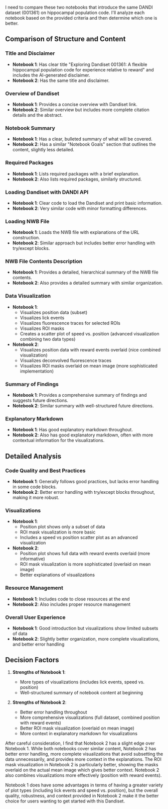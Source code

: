 I need to compare these two notebooks that introduce the same DANDI dataset (001361) on hippocampal population code. I'll analyze each notebook based on the provided criteria and then determine which one is better.

## Comparison of Structure and Content

### Title and Disclaimer
- **Notebook 1**: Has clear title "Exploring Dandiset 001361: A flexible hippocampal population code for experience relative to reward" and includes the AI-generated disclaimer.
- **Notebook 2**: Has the same title and disclaimer.

### Overview of Dandiset
- **Notebook 1**: Provides a concise overview with Dandiset link.
- **Notebook 2**: Similar overview but includes more complete citation details and the abstract.

### Notebook Summary
- **Notebook 1**: Has a clear, bulleted summary of what will be covered.
- **Notebook 2**: Has a similar "Notebook Goals" section that outlines the content, slightly less detailed.

### Required Packages
- **Notebook 1**: Lists required packages with a brief explanation.
- **Notebook 2**: Also lists required packages, similarly structured.

### Loading Dandiset with DANDI API
- **Notebook 1**: Clear code to load the Dandiset and print basic information.
- **Notebook 2**: Very similar code with minor formatting differences.

### Loading NWB File
- **Notebook 1**: Loads the NWB file with explanations of the URL construction.
- **Notebook 2**: Similar approach but includes better error handling with try/except blocks.

### NWB File Contents Description
- **Notebook 1**: Provides a detailed, hierarchical summary of the NWB file contents.
- **Notebook 2**: Also provides a detailed summary with similar organization.

### Data Visualization
- **Notebook 1**: 
  - Visualizes position data (subset)
  - Visualizes lick events
  - Visualizes fluorescence traces for selected ROIs
  - Visualizes ROI masks
  - Creates a scatter plot of speed vs. position (advanced visualization combining two data types)
- **Notebook 2**:
  - Visualizes position data with reward events overlaid (nice combined visualization)
  - Visualizes deconvolved fluorescence traces
  - Visualizes ROI masks overlaid on mean image (more sophisticated implementation)

### Summary of Findings
- **Notebook 1**: Provides a comprehensive summary of findings and suggests future directions.
- **Notebook 2**: Similar summary with well-structured future directions.

### Explanatory Markdown
- **Notebook 1**: Has good explanatory markdown throughout.
- **Notebook 2**: Also has good explanatory markdown, often with more contextual information for the visualizations.

## Detailed Analysis

### Code Quality and Best Practices
- **Notebook 1**: Generally follows good practices, but lacks error handling in some code blocks.
- **Notebook 2**: Better error handling with try/except blocks throughout, making it more robust.

### Visualizations
- **Notebook 1**: 
  - Position plot shows only a subset of data
  - ROI mask visualization is more basic
  - Includes a speed vs position scatter plot as an advanced visualization
- **Notebook 2**:
  - Position plot shows full data with reward events overlaid (more informative)
  - ROI mask visualization is more sophisticated (overlaid on mean image)
  - Better explanations of visualizations

### Resource Management
- **Notebook 1**: Includes code to close resources at the end
- **Notebook 2**: Also includes proper resource management

### Overall User Experience
- **Notebook 1**: Good introduction but visualizations show limited subsets of data
- **Notebook 2**: Slightly better organization, more complete visualizations, and better error handling

## Decision Factors

1. **Strengths of Notebook 1**:
   - More types of visualizations (includes lick events, speed vs. position)
   - Well-structured summary of notebook content at beginning

2. **Strengths of Notebook 2**:
   - Better error handling throughout
   - More comprehensive visualizations (full dataset, combined position with reward events)
   - Better ROI mask visualization (overlaid on mean image)
   - More context in explanatory markdown for visualizations

After careful consideration, I find that Notebook 2 has a slight edge over Notebook 1. While both notebooks cover similar content, Notebook 2 has better error handling, more complete visualizations that avoid subsetting the data unnecessarily, and provides more context in the explanations. The ROI mask visualization in Notebook 2 is particularly better, showing the masks overlaid on the actual mean image which gives better context. Notebook 2 also combines visualizations more effectively (position with reward events).

Notebook 1 does have some advantages in terms of having a greater variety of plot types (including lick events and speed vs. position), but the overall quality, robustness, and context provided in Notebook 2 make it the better choice for users wanting to get started with this Dandiset.